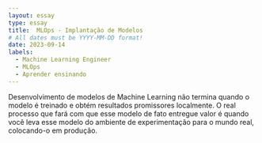 ```yaml
---
layout: essay
type: essay
title:  MLOps - Implantação de Modelos
# All dates must be YYYY-MM-DD format!
date: 2023-09-14
labels:
  - Machine Learning Engineer
  - MLOps
  - Aprender ensinando
---
```


Desenvolvimento de modelos de Machine Learning não termina quando o modelo é treinado e obtém resultados promissores localmente. O real processo que fará com que esse modelo de fato entregue valor é quando você leva esse modelo do ambiente de experimentação para o mundo real, colocando-o em produção.
